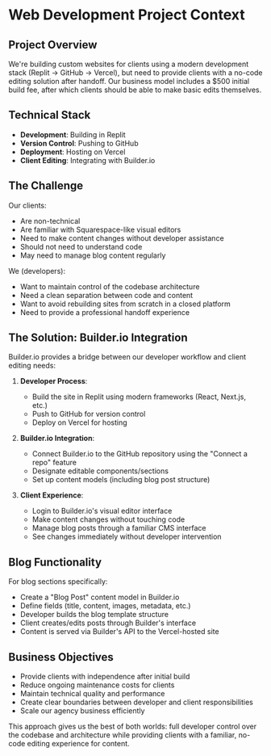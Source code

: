 # Web Development Project Context

## Project Overview
We're building custom websites for clients using a modern development stack (Replit → GitHub → Vercel), but need to provide clients with a no-code editing solution after handoff. Our business model includes a $500 initial build fee, after which clients should be able to make basic edits themselves.

## Technical Stack
- **Development**: Building in Replit
- **Version Control**: Pushing to GitHub
- **Deployment**: Hosting on Vercel
- **Client Editing**: Integrating with Builder.io

## The Challenge
Our clients:
- Are non-technical
- Are familiar with Squarespace-like visual editors
- Need to make content changes without developer assistance
- Should not need to understand code
- May need to manage blog content regularly

We (developers):
- Want to maintain control of the codebase architecture
- Need a clean separation between code and content
- Want to avoid rebuilding sites from scratch in a closed platform
- Need to provide a professional handoff experience

## The Solution: Builder.io Integration
Builder.io provides a bridge between our developer workflow and client editing needs:

1. **Developer Process**:
   - Build the site in Replit using modern frameworks (React, Next.js, etc.)
   - Push to GitHub for version control
   - Deploy on Vercel for hosting

2. **Builder.io Integration**:
   - Connect Builder.io to the GitHub repository using the "Connect a repo" feature
   - Designate editable components/sections
   - Set up content models (including blog post structure)

3. **Client Experience**:
   - Login to Builder.io's visual editor interface
   - Make content changes without touching code
   - Manage blog posts through a familiar CMS interface
   - See changes immediately without developer intervention

## Blog Functionality
For blog sections specifically:
- Create a "Blog Post" content model in Builder.io
- Define fields (title, content, images, metadata, etc.)
- Developer builds the blog template structure
- Client creates/edits posts through Builder's interface
- Content is served via Builder's API to the Vercel-hosted site

## Business Objectives
- Provide clients with independence after initial build
- Reduce ongoing maintenance costs for clients
- Maintain technical quality and performance
- Create clear boundaries between developer and client responsibilities
- Scale our agency business efficiently

This approach gives us the best of both worlds: full developer control over the codebase and architecture while providing clients with a familiar, no-code editing experience for content.
